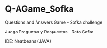 # Q-AGame_Sofka

Questions and Answers Game - Sofka challenge

Juego Preguntas y Respuestas - Reto Sofka

IDE: Neatbeans (JAVA)
